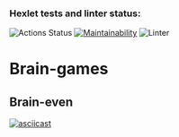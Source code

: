 ### Hexlet tests and linter status:
![Actions Status](/workflows/hexlet-check/badge.svg)
[![Maintainability](https://api.codeclimate.com/v1/badges/a99a88d28ad37a79dbf6/maintainability)](https://codeclimate.com/github/codeclimate/codeclimate/maintainability)
![Linter](https://github.com/Yar56/frontend-project-lvl1/workflows/Linter/badge.svg)

# Brain-games

## Brain-even 
[![asciicast](https://asciinema.org/a/skA7w85X9nDvUIepFw0gUVEJE.svg)](https://asciinema.org/a/skA7w85X9nDvUIepFw0gUVEJE)


